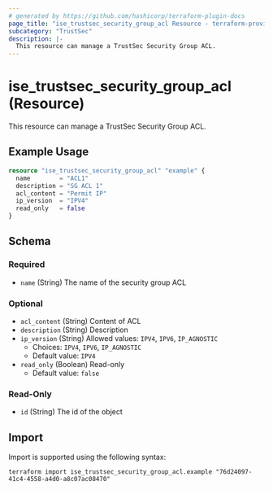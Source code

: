 ```yaml
---
# generated by https://github.com/hashicorp/terraform-plugin-docs
page_title: "ise_trustsec_security_group_acl Resource - terraform-provider-ise"
subcategory: "TrustSec"
description: |-
  This resource can manage a TrustSec Security Group ACL.
---
```


# ise_trustsec_security_group_acl (Resource)

This resource can manage a TrustSec Security Group ACL.

## Example Usage

```terraform
resource "ise_trustsec_security_group_acl" "example" {
  name        = "ACL1"
  description = "SG ACL 1"
  acl_content = "Permit IP"
  ip_version  = "IPV4"
  read_only   = false
}
```

<!-- schema generated by tfplugindocs -->
## Schema

### Required

- `name` (String) The name of the security group ACL

### Optional

- `acl_content` (String) Content of ACL
- `description` (String) Description
- `ip_version` (String) Allowed values: `IPV4`, `IPV6`, `IP_AGNOSTIC`
  - Choices: `IPV4`, `IPV6`, `IP_AGNOSTIC`
  - Default value: `IPV4`
- `read_only` (Boolean) Read-only
  - Default value: `false`

### Read-Only

- `id` (String) The id of the object

## Import

Import is supported using the following syntax:

```shell
terraform import ise_trustsec_security_group_acl.example "76d24097-41c4-4558-a4d0-a8c07ac08470"
```
